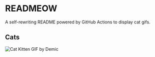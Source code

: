 # READMEOW

A self-rewriting README powered by GitHub Actions to display cat gifs.

## Cats

![Cat Kitten GIF by Demic](https://media0.giphy.com/media/v1.Y2lkPTlhY2QwMmRhbHNiaXFjY2hjN2cyYXN1ZWxma2FyeWR4em81NGRud2F1MWVnM2Q4ZiZlcD12MV9naWZzX3NlYXJjaCZjdD1n/3oriO0OEd9QIDdllqo/200.gif)
